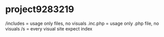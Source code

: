# project9283219
/includes = usage only files, no visuals
.inc.php = usage only .php file, no visuals
/s = every visual site expect index
